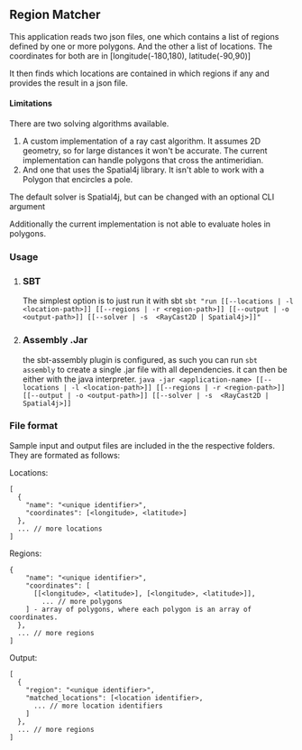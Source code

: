 ## Region Matcher

This application reads two json files, one which contains a list of regions defined by one or more polygons. And the other a list of locations. The coordinates for both are in [longitude(-180,180), latitude(-90,90)]

It then finds which locations are contained in which regions if any and provides the result in a json file.

#### Limitations
There are two solving algorithms available.
 1. A custom implementation of a ray cast algorithm. It assumes 2D geometry, so for large distances it won't be accurate. The current implementation can handle polygons that cross the antimeridian.
 2. And one that uses the Spatial4j library. It isn't able to work with a Polygon that encircles a pole. 

The default solver is Spatial4j, but can be changed with an optional CLI argument

Additionally the current implementation is not able to evaluate holes in polygons.
 
### Usage

1. ### SBT

    The simplest option is to just run it with sbt 
    ```sbt "run [[--locations | -l <location-path>]] [[--regions | -r <region-path>]] [[--output | -o <output-path>]] [[--solver | -s  <RayCast2D | Spatial4j>]]"```
   
3. ### Assembly .Jar
    the sbt-assembly plugin is configured, as such you can run ```sbt assembly``` to create a single .jar file with all dependencies. it can then be either with the java interpreter. 
    ```java -jar <application-name> [[--locations | -l <location-path>]] [[--regions | -r <region-path>]] [[--output | -o <output-path>]] [[--solver | -s  <RayCast2D | Spatial4j>]]```


### File format

  Sample input and output files are included in the the respective folders. They are formated as follows:

  Locations: 
  ```
  [
    {
      "name": "<unique identifier>",
      "coordinates": [<longitude>, <latitude>]
    },
    ... // more locations
  ]
  ```
  Regions: 
  ```[
  {
      "name": "<unique identifier>",
      "coordinates": [
        [[<longitude>, <latitude>], [<longitude>, <latitude>]], 
          ... // more polygons    
      ] - array of polygons, where each polygon is an array of coordinates.
    },
    ... // more regions
  ]
  ```
  Output: 
  ```
  [
    {
      "region": "<unique identifier>",
      "matched_locations": [<location identifier>,
        ... // more location identifiers
      ]
    },
    ... // more regions
  ]
  ```
